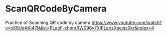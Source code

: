 # ScanQRCodeByCamera
Practice of Scanning QR code by camera
https://www.youtube.com/watch?v=o69UqAKi47I&list=PLaoF-xhnnrRW096y7XjPLeozXqevjz0kr&index=4
